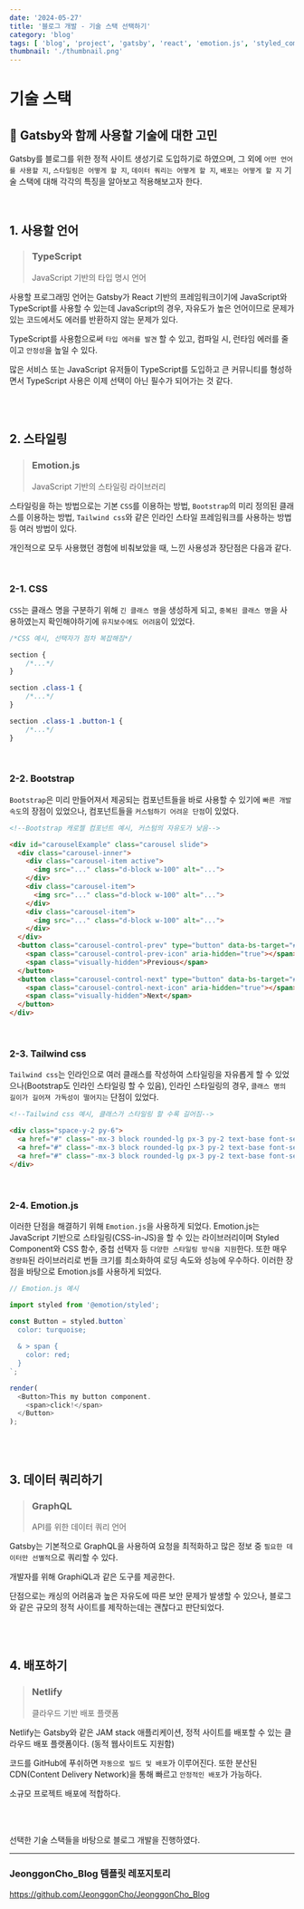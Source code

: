 ```yaml
---
date: '2024-05-27'
title: '블로그 개발 - 기술 스택 선택하기'
category: 'blog'
tags: [ 'blog', 'project', 'gatsby', 'react', 'emotion.js', 'styled_component', 'typescript', 'graphql', 'netlify' ]
thumbnail: './thumbnail.png'
---
```


# 기술 스택

## 🤔 Gatsby와 함께 사용할 기술에 대한 고민

Gatsby를 블로그를 위한 정적 사이트 생성기로 도입하기로 하였으며, 그 외에 `어떤 언어를 사용할 지`, `스타일링은 어떻게 할 지`, `데이터 쿼리는 어떻게 할 지`, `배포는 어떻게 할 지`
기술 스택에 대해 각각의 특징을 알아보고 적용해보고자 한다.

<br/>

## 1. 사용할 언어

> ### TypeScript
> JavaScript 기반의 타입 명시 언어

사용할 프로그래밍 언어는 Gatsby가 React 기반의 프레임워크이기에 JavaScript와 TypeScript를 사용할 수 있는데 JavaScript의 경우, 자유도가 높은 언어이므로 문제가 있는 코드에서도
에러를 반환하지 않는 문제가 있다.

TypeScript를 사용함으로써 `타입 에러를 발견` 할 수 있고, 컴파일 시, 런타임 에러를 줄이고 `안정성`을 높일 수 있다.

많은 서비스 또는 JavaScript 유저들이 TypeScript를 도입하고 큰 커뮤니티를 형성하면서 TypeScript 사용은 이제 선택이 아닌 필수가 되어가는 것 같다.

<br/>
<br/>

## 2. 스타일링

> ### Emotion.js
> JavaScript 기반의 스타일링 라이브러리

스타일링을 하는 방법으로는 기본 `CSS`를 이용하는 방법, `Bootstrap`의 미리 정의된 클래스를 이용하는 방법, `Tailwind css`와 같은 인라인 스타일 프레임워크를 사용하는 방법 등 여러 방법이
있다.

개인적으로 모두 사용했던 경험에 비춰보았을 때, 느낀 사용성과 장단점은 다음과 같다.

<br/>

### 2-1. CSS

`CSS`는 클래스 명을 구분하기 위해 `긴 클래스 명`을 생성하게 되고, `중복된 클래스 명`을 사용하였는지 확인해야하기에 `유지보수에도 어려움`이 있었다.

```css
/*CSS 예시, 선택자가 점차 복잡해짐*/

section {
    /*...*/
}

section .class-1 {
    /*...*/
}

section .class-1 .button-1 {
    /*...*/
}
```

<br/>

### 2-2. Bootstrap

`Bootstrap`은 미리 만들어져서 제공되는 컴포넌트들을 바로 사용할 수 있기에 `빠른 개발 속도`의 장점이 있었으나, 컴포넌트들을 `커스텀하기 어려운 단점`이 있었다.

```html
<!--Bootstrap 캐로젤 컴포넌트 예시, 커스텀의 자유도가 낮음-->

<div id="carouselExample" class="carousel slide">
  <div class="carousel-inner">
    <div class="carousel-item active">
      <img src="..." class="d-block w-100" alt="...">
    </div>
    <div class="carousel-item">
      <img src="..." class="d-block w-100" alt="...">
    </div>
    <div class="carousel-item">
      <img src="..." class="d-block w-100" alt="...">
    </div>
  </div>
  <button class="carousel-control-prev" type="button" data-bs-target="#carouselExample" data-bs-slide="prev">
    <span class="carousel-control-prev-icon" aria-hidden="true"></span>
    <span class="visually-hidden">Previous</span>
  </button>
  <button class="carousel-control-next" type="button" data-bs-target="#carouselExample" data-bs-slide="next">
    <span class="carousel-control-next-icon" aria-hidden="true"></span>
    <span class="visually-hidden">Next</span>
  </button>
</div>
```

<br/>

### 2-3. Tailwind css

`Tailwind css`는 인라인으로 여러 클래스를 작성하여 스타일링을 자유롭게 할 수 있었으나(Bootstrap도 인라인 스타일링 할 수 있음), 인라인 스타일링의
경우, `클래스 명의 길이가 길어져 가독성이 떨어지는` 단점이 있었다.

```html
<!--Tailwind css 예시, 클래스가 스타일링 할 수록 길어짐-->

<div class="space-y-2 py-6">
  <a href="#" class="-mx-3 block rounded-lg px-3 py-2 text-base font-semibold leading-7 text-gray-900 hover:bg-gray-50">Product</a>
  <a href="#" class="-mx-3 block rounded-lg px-3 py-2 text-base font-semibold leading-7 text-gray-900 hover:bg-gray-50">Features</a>
  <a href="#" class="-mx-3 block rounded-lg px-3 py-2 text-base font-semibold leading-7 text-gray-900 hover:bg-gray-50">Marketplace</a>
</div>
```

<br/>

### 2-4. Emotion.js

이러한 단점을 해결하기 위해 `Emotion.js`을 사용하게 되었다. Emotion.js는 JavaScript 기반으로 스타일링(CSS-in-JS)을 할 수 있는 라이브러리이며 Styled Component와
CSS 함수, 중첩 선택자 등 `다양한 스타일링 방식을 지원`한다. 또한 매우 `경량화`된 라이브러리로 번들 크기를 최소화하여 로딩 속도와 성능에 우수하다. 이러한 장점을 바탕으로 Emotion.js를 사용하게
되었다.

```js
// Emotion.js 예시

import styled from '@emotion/styled';

const Button = styled.button`
  color: turquoise;
  
  & > span {
    color: red;
  }
`;

render(
  <Button>This my button component.
    <span>click!</span>
  </Button>
);
```

<br/>
<br/>

## 3. 데이터 쿼리하기

> ### GraphQL
> API를 위한 데이터 쿼리 언어

Gatsby는 기본적으로 GraphQL을 사용하여 요청을 최적화하고 많은 정보 중 `필요한 데이터만 선별적`으로 쿼리할 수 있다.

개발자를 위해 GraphiQL과 같은 도구를 제공한다.

단점으로는 캐싱의 어려움과 높은 자유도에 따른 보안 문제가 발생할 수 있으나, 블로그와 같은 규모의 정적 사이트를 제작하는데는 괜찮다고 판단되었다.

<br/>
<br/>

## 4. 배포하기

> ### Netlify
> 클라우드 기반 배포 플랫폼

Netlify는 Gatsby와 같은 JAM stack 애플리케이션, 정적 사이트를 배포할 수 있는 클라우드 배포 플랫폼이다. (동적 웹사이트도 지원함)

코드를 GitHub에 푸쉬하면 `자동으로 빌드 및 배포`가 이루어진다. 또한 분산된 CDN(Content Delivery Network)을 통해 빠르고 `안정적인 배포`가 가능하다.

소규모 프로젝트 배포에 적합하다.


<br/>
<br/>

선택한 기술 스택들을 바탕으로 블로그 개발을 진행하였다.

---

### JeonggonCho_Blog 템플릿 레포지토리

https://github.com/JeonggonCho/JeonggonCho_Blog